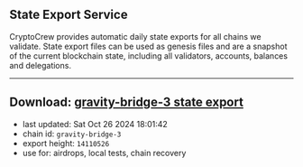 ## State Export Service
CryptoCrew provides automatic daily state exports for all chains we validate. State export files can be used as genesis files and are a snapshot of the current blockchain state, including all validators, accounts, balances and delegations.

---
**Download: [gravity-bridge-3 state export](https://dl-eu2.ccvalidators.com/SERVICE/gravitybridge/gravity-bridge-3_export_14110526.json)**
---

- last updated: Sat Oct 26 2024 18:01:42
- chain id: `gravity-bridge-3`
- export height: `14110526`
- use for: airdrops, local tests, chain recovery
